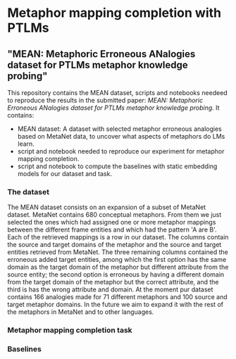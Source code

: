 # Metaphor mapping completion with PTLMs 
## "MEAN: Metaphoric Erroneous ANalogies dataset for PTLMs metaphor knowledge probing"
This repository contains the MEAN dataset, scripts and notebooks needeed to reproduce the results in the submitted paper: *MEAN: Metaphoric Erroneous ANalogies dataset for PTLMs metaphor knowledge probing*. It contains:
- MEAN dataset: A dataset with selected metaphor erroneous analogies based on MetaNet data, to uncover what aspects of metaphors do LMs learn. 
- script and notebook needed to reproduce our experiment for metaphor mapping completion. 
- script and notebook to compute the baselines with static embedding models for our dataset and task.

### The dataset
The MEAN dataset consists on an expansion of a subset of MetaNet dataset. MetaNet contains 680 conceptual metaphors. From them we just selected the ones which had assigned one or more metaphor mappings between the different frame entities and which had the pattern 'A are B'. Each of the retrieved mappings is a row in our dataset. The columns contain the source and target domains of the metaphor and the source and target entities retrieved from MetaNet. The three remaining columns contained the erroneous added target entities, among which the first option has the same domain as the target domain of the metaphor but different attribute from the source entity; the second option is erroneous by having a different domain from the target domain of the metaphor but the correct attribute, and the third is has the wrong attribute and domain. At the moment pur dataset contains 166 analogies made for 71 different metaphors and 100 source and target metaphor domains. In the future we aim to expand it with the rest of the metaphors in MetaNet and to other languages. 

### Metaphor mapping completion task


### Baselines

